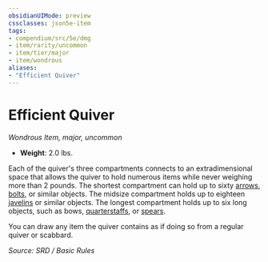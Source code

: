 ```yaml
---
obsidianUIMode: preview
cssclasses: json5e-item
tags:
- compendium/src/5e/dmg
- item/rarity/uncommon
- item/tier/major
- item/wondrous
aliases: 
- "Efficient Quiver"
---
```

# Efficient Quiver
*Wondrous Item, major, uncommon*  

- **Weight**: 2.0 lbs.

Each of the quiver's three compartments connects to an extradimensional space that allows the quiver to hold numerous items while never weighing more than 2 pounds. The shortest compartment can hold up to sixty [arrows](compendium/items/arrow.md), [bolts](compendium/items/crossbow-bolt.md), or similar objects. The midsize compartment holds up to eighteen [javelins](compendium/items/javelin.md) or similar objects. The longest compartment holds up to six long objects, such as bows, [quarterstaffs](compendium/items/quarterstaff.md), or [spears](compendium/items/spear.md).

You can draw any item the quiver contains as if doing so from a regular quiver or scabbard.

*Source: SRD / Basic Rules*